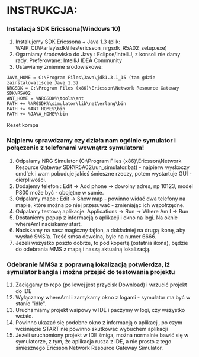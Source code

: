# INSTRUKCJA:
### Instalacja SDK Ericssona(Windows 10)
1. Instalujemy SDK Ericssona + Java 1.3 (plik: WAIP_CD\Parlay\sdk\files\ericsson_nrgsdk_R5A02_setup.exe)
2. Ogarniamy środowisko do Javy : Eclipse/IntelliJ, z konsoli nie damy rady. Preferowane: IntelliJ IDEA Community
3. Ustawiamy zmienne środowiskowe:
```
JAVA_HOME = C:\Program Files\Java\jdk1.3.1_15 (tam gdzie zainstalowaliście Jave 1.3)
NRGSDK = C:\Program Files (x86)\Ericsson\Network Resource Gateway SDK\R5A02
ANT_HOME = %NRGSDK%\tools\ant
PATH += %NRGSDK%\simulator\lib\net\erlang\bin
PATH += %ANT_HOME%\bin
PATH += %JAVA_HOME%\bin
```
Reset kompa



### Najpierw sprawdzamy czy działa nam ogólnie symulator i połączenie z telefonami wewnątrz symulatora!
1. Odpalamy NRG Simulator (C:\Program Files (x86)\Ericsson\Network Resource Gateway SDK\R5A02\run_simulator.bat) - najpierw wyskoczy cmd'ek i wam pobuduje jakieś śmieszne rzeczy, potem wystartuje GUI - cierpliwości.
2. Dodajemy telefon : Edit -> Add phone -> dowolny adres, np 10123, model P800 może być - obojętne w sumie.
3. Odpalamy mape : Edit -> Show map - powinno widać dwa telefony na mapie, które można po niej przesuwać - zmieniając ich współrzędne.
4. Odpalamy testową aplikacje: Applications -> Run -> Where Am I -> Run
5. Dostaniemy popup z informacją o aplikacji i okno na logi. Na oknie whereAmI naciskamy start. 
6. Naciskamy na nasz magiczny fajfon, a dokładniej na drugą ikonę, aby wysłać SMS'a. Treść smsa dowolna, byle na numer 6666.
7. Jeżeli wszystko poszło dobrze, to pod kopertą (ostatnia ikona), będzie do odebrania MMS z mapą i naszą aktualną lokalizacją.



### Odebranie MMSa z poprawną lokalizacją potwierdza, iż symulator bangla i można przejść do testowania projektu 
11. Zaciągamy to repo (po lewej jest przycisk Download) i wrzucić projekt do IDE
12. Wyłączamy whereAmI i zamykamy okno z logami - symulator ma być w stanie "idle".
13. Uruchamiamy projekt waipowy w IDE i paczymy w logi, czy wszystko wstało.
14. Powinno ukazać się podobne okno z informacją o aplikacji, po czym wciśnięcie START nie powinno skutkować wybuchem aplikacji
15. Jeżeli uruchomiony projekt w IDE śmiga, można normalnie bawić się w symulatorze, z tym, że aplikacja rusza z IDE, a nie prosto z tego śmiesznego Ericsson Network Resource Gateway Simulator.



